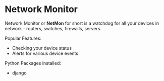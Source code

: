 # Network Monitor

Network Monitor or __NetMon__ for short is a watchdog for all your devices in network - routers, switches, firewalls, servers.

Popular Features:
* Checking your device status
* Alerts for various device events

Python Packages installed:
* django